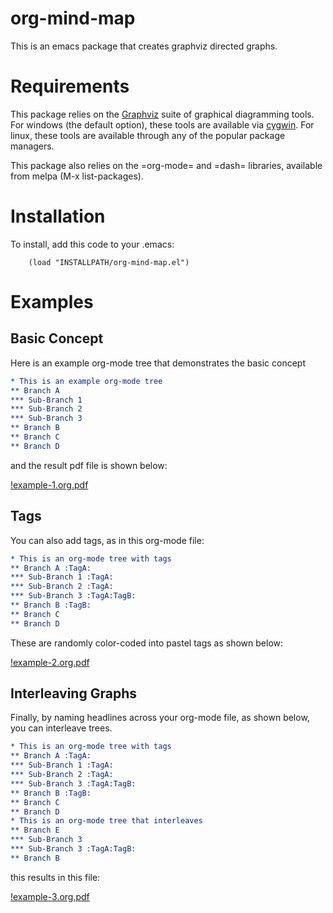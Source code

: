 # org-mind-map
This is an emacs package that creates graphviz directed graphs.

# Requirements

This package relies on the [Graphviz](http://graphviz.org/) suite of graphical diagramming tools. For windows (the default option), these tools are available via [cygwin](http://cygwin.com/). For linux, these tools are available through any of the popular package managers.

This package also relies on the =org-mode= and =dash= libraries, available from melpa (M-x list-packages).

# Installation

To install, add this code to your .emacs:

``` elisp
    (load "INSTALLPATH/org-mind-map.el")
```

# Examples

## Basic Concept

Here is an example org-mode tree that demonstrates the basic concept

``` org
* This is an example org-mode tree 
** Branch A
*** Sub-Branch 1
*** Sub-Branch 2
*** Sub-Branch 3
** Branch B
** Branch C
** Branch D
```

and the result pdf file is shown below:

[!example-1.org.pdf](example-1.org.png)

## Tags

You can also add tags, as in this org-mode file:

``` org
* This is an org-mode tree with tags
** Branch A :TagA:
*** Sub-Branch 1 :TagA:
*** Sub-Branch 2 :TagA:
*** Sub-Branch 3 :TagA:TagB:
** Branch B :TagB:
** Branch C
** Branch D
```

These are randomly color-coded into pastel tags as shown below:

[!example-2.org.pdf](example-2.org.png)

## Interleaving Graphs

Finally, by naming headlines across your org-mode file, as shown below, you can interleave trees.

``` org
* This is an org-mode tree with tags
** Branch A :TagA:
*** Sub-Branch 1 :TagA:
*** Sub-Branch 2 :TagA:
*** Sub-Branch 3 :TagA:TagB:
** Branch B :TagB:
** Branch C
** Branch D
* This is an org-mode tree that interleaves
** Branch E
*** Sub-Branch 3
*** Sub-Branch 3 :TagA:TagB:
** Branch B
```


 this results in this file:

[!example-3.org.pdf](example-3.org.png)



